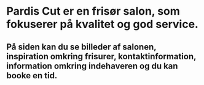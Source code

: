 # Pardis Cut er en frisør salon, som fokuserer på kvalitet og god service. 
## På siden kan du se billeder af salonen, inspiration omkring frisurer, kontaktinformation, information omkring indehaveren og du kan booke en tid. 